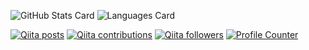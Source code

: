 ![GitHub Stats Card](https://github-readme-stats.vercel.app/api?username=mogmet&show_icons=true&count_private=true&theme=vue)
![Languages Card](https://github-readme-stats.vercel.app/api/top-langs/?username=mogmet&layout=compact&theme=vue)

[![Qiita posts](https://qiita-badge.apiapi.app/s/mogmet/posts.svg)](http://qiita.com/mogmet)
[![Qiita contributions](https://qiita-badge.apiapi.app/s/mogmet/contributions.svg)](http://qiita.com/mogmet)
[![Qiita followers](https://qiita-badge.apiapi.app/s/mogmet/followers.svg)](http://qiita.com/mogmet)
[![Profile Counter](https://komarev.com/ghpvc/?username=mogmet&color=brightgreen)](https://github.com/antonkomarev/github-profile-views-counter)
